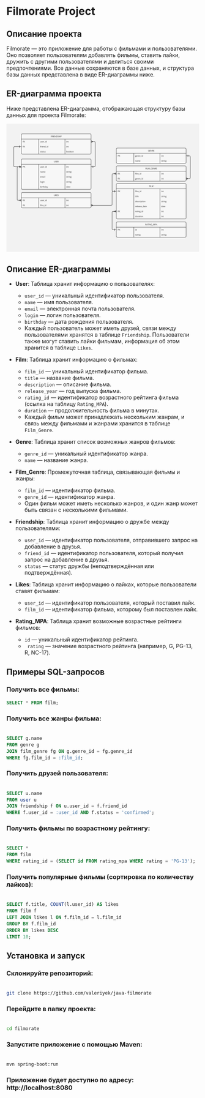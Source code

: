# Filmorate Project

## Описание проекта

Filmorate — это приложение для работы с фильмами и пользователями. 
Оно позволяет пользователям добавлять фильмы, ставить лайки, дружить с другими пользователями
и делиться своими предпочтениями. 
Все данные сохраняются в базе данных, и структура базы данных представлена в виде ER-диаграммы ниже.

## ER-диаграмма проекта

Ниже представлена ER-диаграмма, отображающая структуру базы данных для проекта Filmorate:
 
![ER Diagram](./assets/diagram.jpg)

## Описание ER-диаграммы

- **User**: Таблица хранит информацию о пользователях:
  - `user_id` — уникальный идентификатор пользователя.
  - `name` — имя пользователя.
  - `email` — электронная почта пользователя.
  - `login` — логин пользователя.
  - `birthday` — дата рождения пользователя.
  - Каждый пользователь может иметь друзей, связи между пользователями хранятся в таблице `Friendship`. Пользователи также могут ставить лайки фильмам, информация об этом хранится в таблице `Likes`.

- **Film**: Таблица хранит информацию о фильмах:
  - `film_id` — уникальный идентификатор фильма.
  - `title` — название фильма.
  - `description` — описание фильма.
  - `release_year` — год выпуска фильма.
  - `rating_id` —  идентификатор возрастного рейтинга фильма (ссылка на таблицу `Rating_MPA`).
  - `duration` — продолжительность фильма в минутах.
  - Каждый фильм может принадлежать нескольким жанрам, и связь между фильмами и жанрами хранится в таблице `Film_Genre`.

- **Genre**: Таблица хранит список возможных жанров фильмов:
  - `genre_id` — уникальный идентификатор жанра.
  - `name` — название жанра.

- **Film_Genre**: Промежуточная таблица, связывающая фильмы и жанры:
  - `film_id` — идентификатор фильма.
  - `genre_id` — идентификатор жанра.
  - Один фильм может иметь несколько жанров, и один жанр может быть связан с несколькими фильмами.

- **Friendship**: Таблица хранит информацию о дружбе между пользователями:
  - `user_id` — идентификатор пользователя, отправившего запрос на добавление в друзья.
  - `friend_id` — идентификатор пользователя, который получил запрос на добавление в друзья.
  - `status` — статус дружбы (неподтверждённая или подтверждённая).
 
- **Likes**: Таблица хранит информацию о лайках, которые пользователи ставят фильмам:

    - `user_id` — идентификатор пользователя, который поставил лайк.
    - `film_id` — идентификатор фильма, которому был поставлен лайк.

- **Rating_MPA**: Таблица хранит возможные возрастные рейтинги фильмов:

    - `id` — уникальный идентификатор рейтинга.
   - ` rating` — значение возрастного рейтинга (например, G, PG-13, R, NC-17).
  

## Примеры SQL-запросов

### Получить все фильмы:
```sql
SELECT * FROM film;
```
### Получить все жанры фильма:
```sql

SELECT g.name 
FROM genre g
JOIN film_genre fg ON g.genre_id = fg.genre_id
WHERE fg.film_id = :film_id;
```
### Получить друзей пользователя:

```sql

SELECT u.name 
FROM user u
JOIN friendship f ON u.user_id = f.friend_id 
WHERE f.user_id = :user_id AND f.status = 'confirmed';
```
### Получить фильмы по возрастному рейтингу:

```sql

SELECT * 
FROM film 
WHERE rating_id = (SELECT id FROM rating_mpa WHERE rating = 'PG-13');
```
### Получить популярные фильмы (сортировка по количеству лайков):

```sql

SELECT f.title, COUNT(l.user_id) AS likes 
FROM film f
LEFT JOIN likes l ON f.film_id = l.film_id
GROUP BY f.film_id
ORDER BY likes DESC
LIMIT 10;
```
## Установка и запуск

### Склонируйте репозиторий:

  ```  bash

git clone https://github.com/valeriyek/java-filmorate
```
### Перейдите в папку проекта:

```bash

cd filmorate
```
### Запустите приложение с помощью Maven:

```bash

mvn spring-boot:run
```
### Приложение будет доступно по адресу: http://localhost:8080
